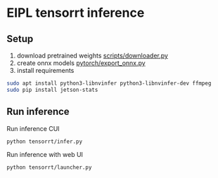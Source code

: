# EIPL tensorrt inference

## Setup

1. download pretrained weights [scripts/downloader.py](scripts/downloader.py)
2. create onnx models [pytorch/export_onnx.py](pytorch/export_onnx.py)
3. install requirements
```bash
sudo apt install python3-libnvinfer python3-libnvinfer-dev ffmpeg
sudo pip install jetson-stats
```

## Run inference

Run inference CUI
```bash
python tensorrt/infer.py
```

Run inference with web UI
```bash
python tensorrt/launcher.py
```
